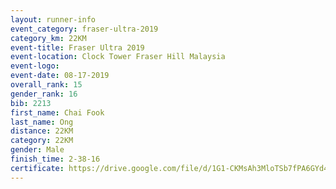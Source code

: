 ```yaml
---
layout: runner-info 
event_category: fraser-ultra-2019 
category_km: 22KM 
event-title: Fraser Ultra 2019 
event-location: Clock Tower Fraser Hill Malaysia 
event-logo: 
event-date: 08-17-2019 
overall_rank: 15
gender_rank: 16
bib: 2213
first_name: Chai Fook
last_name: Ong
distance: 22KM
category: 22KM
gender: Male
finish_time: 2-38-16
certificate: https://drive.google.com/file/d/1G1-CKMsAh3MloTSb7fPA6GYd4W4bSNZK/view?usp=sharing
---
```

